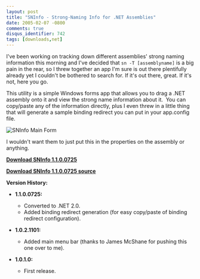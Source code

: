 ```yaml
---
layout: post
title: "SNInfo - Strong-Naming Info for .NET Assemblies"
date: 2005-02-07 -0800
comments: true
disqus_identifier: 742
tags: [downloads,net]
---
```

I've been working on tracking down different assemblies' strong naming
information this morning and I've decided that `sn -T [assemblyname]` is
a big pain in the rear, so I threw together an app I'm sure is out there
plentifully already yet I couldn't be bothered to search for. If it's
out there, great. If it's not, here you go.

 This utility is a simple Windows forms app that allows you to drag a
.NET assembly onto it and view the strong name information about it. 
You can copy/paste any of the information directly, plus I even threw in
a little thing that will generate a sample binding redirect you can put
in your app.config file.

 ![SNInfo Main
Form](https://hyqi8g.dm1.livefilestore.com/y2pDGesONhNw_6MfSwS6KC134Bp0kjgSVxQb-OGRI8q2O7CH8XD6nhYVh4DrfD4eRB3IGBZDbJOh3YSH3euMovoEA0QjDakODLJfG3vvlUbu5U/sninfo.gif?psid=1)

 I wouldn't want them to just put this in the properties on the assembly
or anything.

 [**Download SNInfo
1.1.0.0725**](https://skydrive.live.com/redir?resid=C2CB832A5EC9B707%2138710)

 [**Download SNInfo 1.1.0.0725
source**](https://skydrive.live.com/redir?resid=C2CB832A5EC9B707%2138711)

 **Version History:**

-   **1.1.0.0725:**
    -   Converted to .NET 2.0.
    -   Added binding redirect generation (for easy copy/paste of
        binding redirect configuration).

-   **1.0.2.1101:**
    -   Added main menu bar (thanks to James McShane for pushing this
        one over to me).

-   **1.0.1.0:**
    -   First release.



